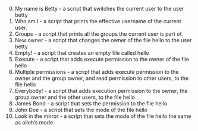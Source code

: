 0. My name is Betty -  a script that switches the current user to the user betty
1. Who am I - a script that prints the effective username of the current user.
2. Groups - a script that prints all the groups the current user is part of.
3. New owner - a script that changes the owner of the file hello to the user betty
4. Empty! - a script that creates an empty file called hello
5. Execute - a script that adds execute permission to the owner of the file hello
6. Multiple permissions - a script that adds execute permission to the owner and the group owner, and read permission to other users, to the file hello
7. Everybody! - a script that adds execution permission to the owner, the group owner and the other users, to the file hello
8. James Bond - a script that sets the permission to the file hello
9. John Doe - a script that sets the mode of the file hello
10. Look in the mirror - a script that sets the mode of the file hello the same as olleh’s mode.
